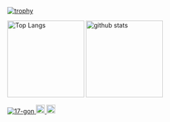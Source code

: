 [![trophy](https://github-profile-trophy.vercel.app/?username=17-gon&theme=onedark)](https://github.com/17-gon/)


<p> 
  <img alt="Top Langs" height="175" src="https://github-readme-stats.vercel.app/api/top-langs/?username=17-gon&layout=compact&theme=ayu-mirage" />
  <img alt="github stats" height="175" src="https://github-readme-stats.vercel.app/api?username=17-gon&theme=ayu-mirage&show_icons=true" />
</p>


<p align="left">
  <a href="https://github.com/17-gon/">
    <img src="https://komarev.com/ghpvc/?username=17-gon" alt="17-gon" />
  </a>
  <a href="http://twitter.com/rikuinada17_gon">
    <img height="20" src="https://img.shields.io/twitter/follow/rikuinada17_gon?label=Twitter&logo=twitter&style=flat" />
  </a>
  <a href="https://github.com/17-gon">
    <img height="20" src="https://img.shields.io/github/followers/17-gon?label=follow&logo=github&style=flat" />
  </a>
</p>
